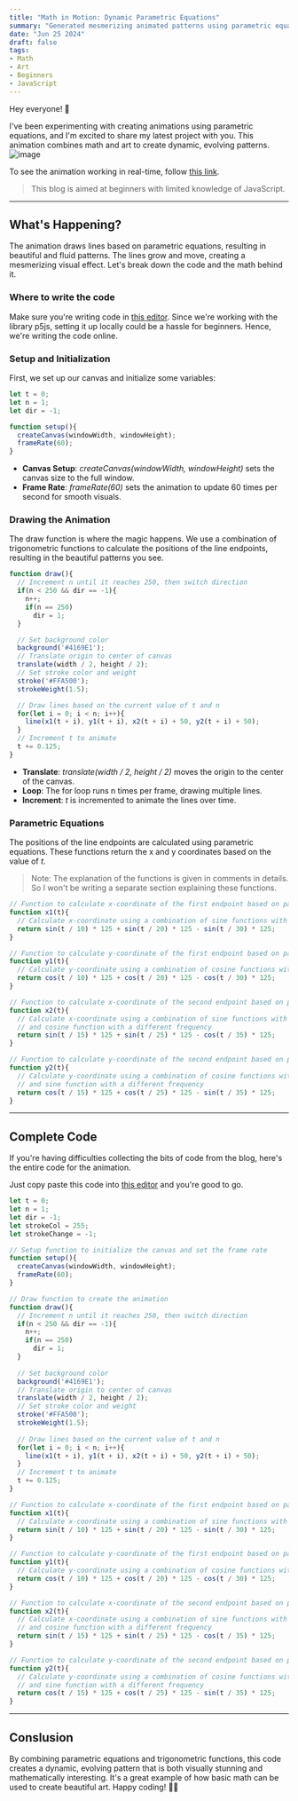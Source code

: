 ```yaml
---
title: "Math in Motion: Dynamic Parametric Equations"
summary: "Generated mesmerizing animated patterns using parametric equations and trigonometric functions."
date: "Jun 25 2024"
draft: false
tags:
- Math
- Art 
- Beginners
- JavaScript
---
```

Hey everyone! 🌟

I've been experimenting with creating animations using parametric equations, and I'm excited to share my latest project with you. This animation combines math and art to create dynamic, evolving patterns.
![image](../assets/paramTwitter.png)

To see the animation working in real-time, follow [this link](https://editor.p5js.org/zoyron/full/aJNwVd9n).
> This blog is aimed at beginners with limited knowledge of JavaScript.

---
## What's Happening?

The animation draws lines based on parametric equations, resulting in beautiful and fluid patterns. The lines grow and move, creating a mesmerizing visual effect. Let's break down the code and the math behind it.

### Where to write the code
Make sure you're writing code in <a href="https://editor.p5js.org/" target="_blank">this editor</a>. Since we're  working with the library p5js, setting it up locally could be a hassle for beginners. Hence, we're writing the code online.

### Setup and Initialization

First, we set up our canvas and initialize some variables:
```javascript
let t = 0;
let n = 1;
let dir = -1;

function setup(){
  createCanvas(windowWidth, windowHeight);
  frameRate(60);
}
```
- **Canvas Setup**: *createCanvas(windowWidth, windowHeight)* sets the canvas size to the full window.
- **Frame Rate**: *frameRate(60)* sets the animation to update 60 times per second for smooth visuals.

### Drawing the Animation

The draw function is where the magic happens. We use a combination of trigonometric functions to calculate the positions of the line endpoints, resulting in the beautiful patterns you see.
```javascript
function draw(){
  // Increment n until it reaches 250, then switch direction
  if(n < 250 && dir == -1){
    n++;
    if(n == 250)
      dir = 1;
  }

  // Set background color
  background('#4169E1');
  // Translate origin to center of canvas
  translate(width / 2, height / 2);
  // Set stroke color and weight
  stroke('#FFA500');
  strokeWeight(1.5);

  // Draw lines based on the current value of t and n
  for(let i = 0; i < n; i++){
    line(x1(t + i), y1(t + i), x2(t + i) + 50, y2(t + i) + 50);
  }
  // Increment t to animate
  t += 0.125;
}
```
- **Translate**: *translate(width / 2, height / 2)* moves the origin to the center of the canvas.
- **Loop**: The for loop runs n times per frame, drawing multiple lines.
- **Increment**: *t* is incremented to animate the lines over time.

### Parametric Equations

The positions of the line endpoints are calculated using parametric equations. These functions return the x and y coordinates based on the value of *t*.
> Note: The explanation of the functions is given in comments in details. So I won't be writing a separate section explaining these functions. 
```javascript
// Function to calculate x-coordinate of the first endpoint based on parameter t
function x1(t){
  // Calculate x-coordinate using a combination of sine functions with different frequencies
  return sin(t / 10) * 125 + sin(t / 20) * 125 - sin(t / 30) * 125;
}

// Function to calculate y-coordinate of the first endpoint based on parameter t
function y1(t){
  // Calculate y-coordinate using a combination of cosine functions with different frequencies
  return cos(t / 10) * 125 + cos(t / 20) * 125 - cos(t / 30) * 125;
}

// Function to calculate x-coordinate of the second endpoint based on parameter t
function x2(t){
  // Calculate x-coordinate using a combination of sine functions with different frequencies
  // and cosine function with a different frequency
  return sin(t / 15) * 125 + sin(t / 25) * 125 - cos(t / 35) * 125;
}

// Function to calculate y-coordinate of the second endpoint based on parameter t
function y2(t){
  // Calculate y-coordinate using a combination of cosine functions with different frequencies
  // and sine function with a different frequency
  return cos(t / 15) * 125 + cos(t / 25) * 125 - sin(t / 35) * 125;
}
```
---
## Complete Code  
If you're having difficulties collecting the bits of code from the blog, here's the entire code for the animation.

Just copy paste this code into <a href="https://editor.p5js.org/" target="_blank">this editor</a> and you're good to go.
```javascript
let t = 0;
let n = 1;
let dir = -1;
let strokeCol = 255;
let strokeChange = -1;

// Setup function to initialize the canvas and set the frame rate
function setup(){
  createCanvas(windowWidth, windowHeight);
  frameRate(60);
}

// Draw function to create the animation
function draw(){
  // Increment n until it reaches 250, then switch direction
  if(n < 250 && dir == -1){
    n++;
    if(n == 250)
      dir = 1;
  }
  
  // Set background color
  background('#4169E1');
  // Translate origin to center of canvas
  translate(width / 2, height / 2);
  // Set stroke color and weight
  stroke('#FFA500');
  strokeWeight(1.5);
  
  // Draw lines based on the current value of t and n
  for(let i = 0; i < n; i++){
    line(x1(t + i), y1(t + i), x2(t + i) + 50, y2(t + i) + 50);
  }
  // Increment t to animate
  t += 0.125;
}

// Function to calculate x-coordinate of the first endpoint based on parameter t
function x1(t){
  // Calculate x-coordinate using a combination of sine functions with different frequencies
  return sin(t / 10) * 125 + sin(t / 20) * 125 - sin(t / 30) * 125;
}

// Function to calculate y-coordinate of the first endpoint based on parameter t
function y1(t){
  // Calculate y-coordinate using a combination of cosine functions with different frequencies
  return cos(t / 10) * 125 + cos(t / 20) * 125 - cos(t / 30) * 125;
}

// Function to calculate x-coordinate of the second endpoint based on parameter t
function x2(t){
  // Calculate x-coordinate using a combination of sine functions with different frequencies
  // and cosine function with a different frequency
  return sin(t / 15) * 125 + sin(t / 25) * 125 - cos(t / 35) * 125;
}

// Function to calculate y-coordinate of the second endpoint based on parameter t
function y2(t){
  // Calculate y-coordinate using a combination of cosine functions with different frequencies
  // and sine function with a different frequency
  return cos(t / 15) * 125 + cos(t / 25) * 125 - sin(t / 35) * 125;
}
```
---
## Conslusion

By combining parametric equations and trigonometric functions, this code creates a dynamic, evolving pattern that is both visually stunning and mathematically interesting. It's a great example of how basic math can be used to create beautiful art. Happy coding! 🌟✨
